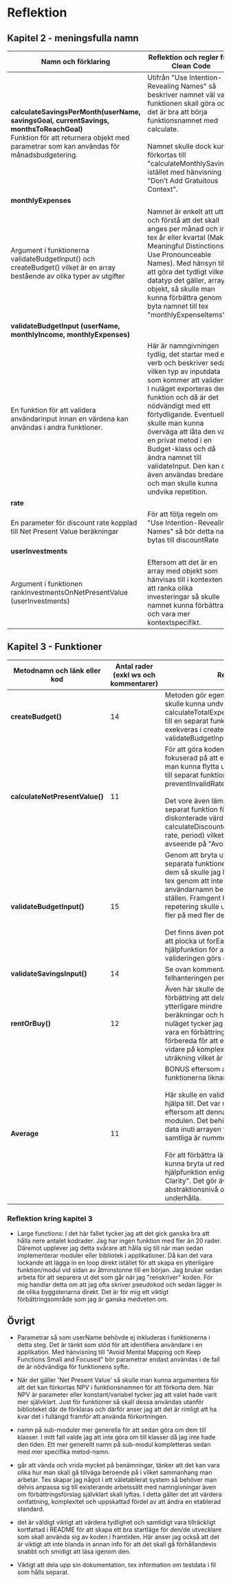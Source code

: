 # Reflektion

## Kapitel 2 - meningsfulla namn
| Namn och förklaring     | Reflektion och regler från Clean Code     |
| ------------ | ------------ |
| **calculateSavingsPerMonth(userName, savingsGoal, currentSavings, monthsToReachGoal)**<br> Funktion för att returnera objekt med parametrar som kan användas för månadsbudgetering.   | Utifrån "Use Intention-Revealing Names" så beskriver namnet väl vad funktionen skall göra och det är bra att börja funktionsnamnet med calculate. <br><br>Namnet skulle dock kunna förkortas till "calculateMonthlySavings" istället med hänvisning till "Don’t Add Gratuitous Context".   |
| **monthlyExpenses**<br>
Argument i funktionerna validateBudgetInput() och createBudget() vilket är en array bestående av olika typer av utgifter   | Namnet är enkelt att uttala och förstå att det skall anges per månad och inte tex år eller kvartal (Make Meaningful Distinctions, Use Pronounceable Names). Med hänsyn till att göra det tydligt vilken datatyp det gäller, array av objekt, så skulle man kunna förbättra genom att byta namnet till tex "monthlyExpenseItems".   |
| **validateBudgetInput (userName, monthlyIncome, monthlyExpenses)**<br>
En funktion för att validera användarinput innan en värdena kan användas i andra funktioner.   | Här är namngivningen tydlig, det startar med ett verb och beskriver sedan vilken typ av inputdata som kommer att valideras. I nuläget exporteras denna funktion och då är det nödvändigt med ett förtydligande. Eventuellt skulle man kunna överväga att låta den vara en privat metod i en Budget-klass och då ändra namnet till validateInput. Den kan då även användas bredare och man skulle kunna undvika repetition.   |
| **rate**<br>
En parameter för discount rate kopplad till Net Present Value beräkningar   | För att följa regeln om "Use Intention-Revealing Names" så bör detta namn bytas till discountRate   |
| **userInvestments**<br>
Argument i funktionen rankInvestmentsOnNetPresentValue (userInvestments)   | Eftersom att det är en array med objekt som hänvisas till i kontexten av att ranka olika investeringar så skulle namnet kunna förbättras och vara mer kontextspecifikt.    |

## Kapitel 3 - Funktioner
| Metodnamn och länk eller kod     | Antal rader (exkl ws och kommentarer)     | Reflektion     |
| ------------ | ------------ | ------------ |
| **createBudget()**   | 14   | Metoden gör egentligen två saker vilket skulle kunna undvikas genom att flytta ut calculateTotalExpenses(monthlyExpenses) till en separat funktion som sedan skulle exekveras i createBudget likt validateBudgetInput.   |
| **calculateNetPresentValue()**   | 11   | För att göra koden mer modulär och fokuserad på att endast lösa en sak skulle man kunna flytta ut felhanteringen för rate till separat funktion, tex preventInvalidRate(rate).<br><br>Det vore även lämpligt att skapa en separat funktion för beräkningen av det diskonterade värdet per kassaflöde till tex calculateDiscountedCashFlow(cashFlow, rate, period) vilket skulle förbättra med avseende på "Avoid Duplication (DRY)".   |
| **validateBudgetInput()**   | 15   | Genom att bryta ut valideringarna till separata funktioner istället för att samla dem så skulle jag kunna minska repetition tex genom att inte validering av användarnamn behöver göras på samtliga ställen. Framgent kanske även ytterligare repetering skulle undvikas när man bygger fler på med fler delar.<br><br>Det finns även potentiell förbättring genom att plocka ut forEach-loopen till en hjälpfunktion för att undvika att valideringen görs om och om igen.   |
| **validateSavingsInput()**   | 14   | Se ovan kommentar angående att dela upp felhanteringen per argument.   |
| **rentOrBuy()**   | 12   | Även här skulle det kunna anses vara en förbättring att dela upp funktionen i ytterligare mindre funktioner för samtliga beräkningar och hänvisa till llitteraturen. I nuläget tycker jag dock att det inte skulle vara en förbättring men det skulle kunna förbereda för att enklare kunna bygga vidare på komplexiteten i respektive uträkning vilket är viktigt att tänka på.   |
| **Average**   | 11   | BONUS eftersom att validerings-funktionerna liknar varandra mycket.<br><br>Här skulle en validering av arrayen kunna hjälpa till. Det var något jag inte tänkte på eftersom att denna är en så liten del av modulen. Det behövs även validering av data inuti arrayen för att kontrollera att samtliga är nummer.<br><br>För att förbättra läsbarhet skulle man kunna bryta ut reducering av tal till en hjälpfunktion enligt "Refactoring for Clarity". Det gör även att man får en abstraktionsnivå och gör det enklare att underhålla.   |

### Reflektion kring kapitel 3
* Large functions: I det här fallet tycker jag att det gick ganska bra att hålla nere antalet kodrader. Jag har ingen funktion med fler än 20 rader. Däremot upplever jag detta svårare att hålla sig till när man sedan implementerar moduler eller bibliotek i applikationer. Då kan det vara lockande att lägga in en loop direkt istället för att skapa en ytterligare funktion/modul vid sidan av åtminstonne till en början. Jag brukar sedan arbeta för att separera ut det som går när jag "renskriver" koden. För mig handlar detta om att jag ofta skriver pseudokod och sedan lägger in de olika byggstenarna direkt. Det är för mig ett viktigt förbättringsområde som jag är ganska medveten om.



## Övrigt
* Parametrar så som userName behövde ej inkluderas i funktionerna i detta steg. Det är tänkt som stöd för att identifiera användare i en applikation. Med hänvisning till "Avoid Mental Mapping och Keep Functions Small and Focused" bör parametrar endast användas i de fall de är nödvändiga för funktionens syfte.

* När det gäller 'Net Present Value' så skulle man kunna argumentera för att det kan förkortas NPV i funktionsnamnen för att förkorta dem. När NPV är parameter eller konstant/variabel tycker jag att valet hade varit mer självklart. Just för funktioner så skall dessa användas utanför biblioteket där de förklaras och därför anser jag att det är rimligt att ha kvar det i fullängd framför att använda förkortningen.

* namn på sub-moduler mer generella för att sedan göra om dem till klasser. I mitt fall valde jag att inte göra om till klasser då jag inte hade den tiden. Ett mer generellt namn på sub-modul kompletteras sedan med mer specifika metod-namn.

* går att vända och vrida mycket på benämningar, tänker att det kan vara olika hur man skall gå tillväga beroende på i vilket sammanhang man arbetar. Tex skapar jag något i ett väletablerat system så behöver man delvis anpassa sig till existerande arbetssätt med namngivningar även om förbättringsförslag självklart skall lyftas. I detta gäller det att värdera omfattning, komplexitet och uppskattad fördel av att ändra en etablerad standard.

* det är väldigt viktigt att värdera tydlighet och samtidigt vara tillräckligt kortfattad i README för att skapa ett bra startläge för den/de utvecklare som skall använda sig av koden i framtiden. Här anser jag också att det är viktigt att inte blanda in annan info för att det skall gå förhållandevis snabbt och smidigt att läsa igenom den.

* Viktigt att dela upp sin dokumentation, tex information om testdata i fil som hålls separat.